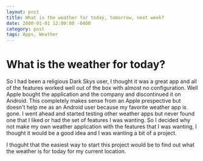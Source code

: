 ```yaml
---
layout: post
title: What is the weather for today, tomorrow, next week?
date: 2600-01-01 12:00:00 -0400
category: post
tags: Apps, Weather
---
```



# What is the weather for today?
So I had been a religious Dark Skys user, I thought it was a great app and all of the features worked well out of the box with almost no configuration. Well Apple bought the application and the company and discontinued it on Android. This completely makes sense from an Apple prespective but doesn't help me as an Android user because my favorite weather app is gone. I went ahead and started testing other weather apps but never found one that I liked or had the set of features I was wanting. So I decided why not make my own weather application with the features that I was wanting, I thought it would be a good idea and I was wanting a bit of a project.

I thoguht that the easiest way to start this project would be to find out what the weather is for today for my current location.
